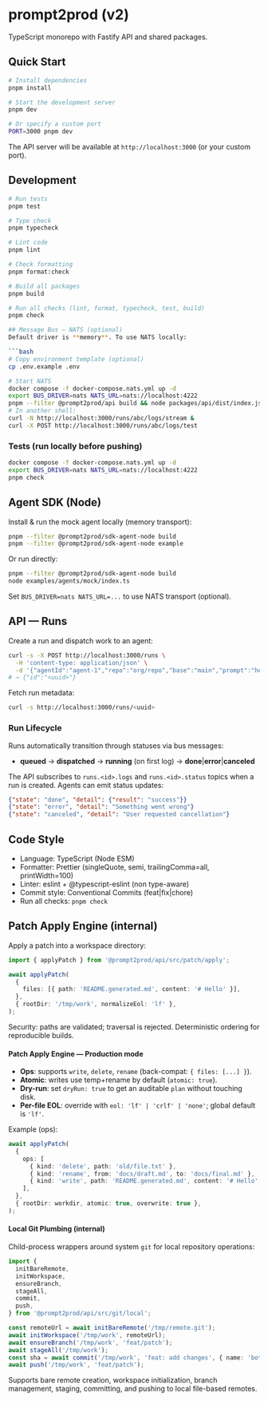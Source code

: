 # prompt2prod (v2)

TypeScript monorepo with Fastify API and shared packages.

## Quick Start

```bash
# Install dependencies
pnpm install

# Start the development server
pnpm dev

# Or specify a custom port
PORT=3000 pnpm dev
```

The API server will be available at `http://localhost:3000` (or your custom port).

## Development

````bash
# Run tests
pnpm test

# Type check
pnpm typecheck

# Lint code
pnpm lint

# Check formatting
pnpm format:check

# Build all packages
pnpm build

# Run all checks (lint, format, typecheck, test, build)
pnpm check

## Message Bus — NATS (optional)
Default driver is **memory**. To use NATS locally:

```bash
# Copy environment template (optional)
cp .env.example .env

# Start NATS
docker compose -f docker-compose.nats.yml up -d
export BUS_DRIVER=nats NATS_URL=nats://localhost:4222
pnpm --filter @prompt2prod/api build && node packages/api/dist/index.js
# In another shell:
curl -N http://localhost:3000/runs/abc/logs/stream &
curl -X POST http://localhost:3000/runs/abc/logs/test
````

### Tests (run locally before pushing)

```bash
docker compose -f docker-compose.nats.yml up -d
export BUS_DRIVER=nats NATS_URL=nats://localhost:4222
pnpm check
```

## Agent SDK (Node)

Install & run the mock agent locally (memory transport):

```bash
pnpm --filter @prompt2prod/sdk-agent-node build
pnpm --filter @prompt2prod/sdk-agent-node example
```

Or run directly:

```bash
pnpm --filter @prompt2prod/sdk-agent-node build
node examples/agents/mock/index.ts
```

Set `BUS_DRIVER=nats NATS_URL=...` to use NATS transport (optional).

## API — Runs

Create a run and dispatch work to an agent:

```bash
curl -s -X POST http://localhost:3000/runs \
  -H 'content-type: application/json' \
  -d '{"agentId":"agent-1","repo":"org/repo","base":"main","prompt":"hello"}'
# → {"id":"<uuid>"}
```

Fetch run metadata:

```bash
curl -s http://localhost:3000/runs/<uuid>
```

### Run Lifecycle

Runs automatically transition through statuses via bus messages:

- **queued** → **dispatched** → **running** (on first log) → **done**|**error**|**canceled**

The API subscribes to `runs.<id>.logs` and `runs.<id>.status` topics when a run is created. Agents can emit status updates:

```json
{"state": "done", "detail": {"result": "success"}}
{"state": "error", "detail": "Something went wrong"}
{"state": "canceled", "detail": "User requested cancellation"}
```

## Code Style

- Language: TypeScript (Node ESM)
- Formatter: Prettier (singleQuote, semi, trailingComma=all, printWidth=100)
- Linter: eslint + @typescript-eslint (non type-aware)
- Commit style: Conventional Commits (feat|fix|chore)
- Run all checks: `pnpm check`

## Patch Apply Engine (internal)

Apply a patch into a workspace directory:

```ts
import { applyPatch } from '@prompt2prod/api/src/patch/apply';

await applyPatch(
  {
    files: [{ path: 'README.generated.md', content: '# Hello' }],
  },
  { rootDir: '/tmp/work', normalizeEol: 'lf' },
);
```

Security: paths are validated; traversal is rejected. Deterministic ordering for reproducible builds.

#### Patch Apply Engine — Production mode

- **Ops**: supports `write`, `delete`, `rename` (back-compat: `{ files: [...] }`).
- **Atomic**: writes use temp+rename by default (`atomic: true`).
- **Dry-run**: set `dryRun: true` to get an auditable `plan` without touching disk.
- **Per-file EOL**: override with `eol: 'lf' | 'crlf' | 'none'`; global default is `'lf'`.

Example (ops):

```ts
await applyPatch(
  {
    ops: [
      { kind: 'delete', path: 'old/file.txt' },
      { kind: 'rename', from: 'docs/draft.md', to: 'docs/final.md' },
      { kind: 'write', path: 'README.generated.md', content: '# Hello', eol: 'lf' },
    ],
  },
  { rootDir: workdir, atomic: true, overwrite: true },
);
```

#### Local Git Plumbing (internal)

Child-process wrappers around system `git` for local repository operations:

```ts
import {
  initBareRemote,
  initWorkspace,
  ensureBranch,
  stageAll,
  commit,
  push,
} from '@prompt2prod/api/src/git/local';

const remoteUrl = await initBareRemote('/tmp/remote.git');
await initWorkspace('/tmp/work', remoteUrl);
await ensureBranch('/tmp/work', 'feat/patch');
await stageAll('/tmp/work');
const sha = await commit('/tmp/work', 'feat: add changes', { name: 'bot', email: 'bot@local' });
await push('/tmp/work', 'feat/patch');
```

Supports bare remote creation, workspace initialization, branch management, staging, committing, and pushing to local file-based remotes.

```

```
